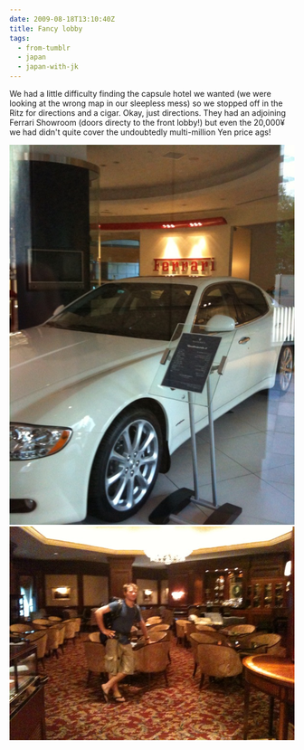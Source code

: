 ```yaml
---
date: 2009-08-18T13:10:40Z
title: Fancy lobby
tags:
  - from-tumblr
  - japan
  - japan-with-jk
---
```

We had a little difficulty finding the capsule hotel we wanted (we were looking at the wrong map in our sleepless mess) so we stopped off in the Ritz for directions and a cigar. Okay, just directions. They had an adjoining Ferrari Showroom (doors directy to the front lobby!) but even the 20,000¥ we had didn't quite cover the undoubtedly multi-million Yen price ags!

![A white car in front of the Ferrari logo](165670664_0.jpg)
![JK leaning against a chair in an up-market hotel lobby bar](165670664_1.jpg)
